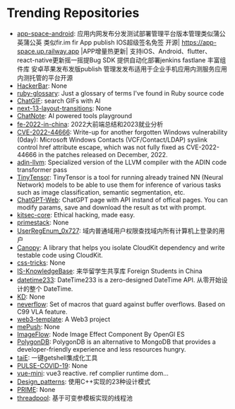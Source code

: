 # Trending Repositories

- [app-space-android](https://github.com/appspa/app-space-android): 应用内网发布分发测试部署管理平台版本管理类似蒲公英蒲公英 类似fir.im fir App publish IOS超级签名免签 开源| https://app-space.up.railway.app |APP增量热更新| 支持iOS、Android、flutter、 react-native更新摇一摇提Bug SDK 提供自动化部署jenkins fastlane 丰富组件库 安卓苹果发布发版publish 管理发发布适用于企业手机应用内测服务应用内测托管的平台开源
- [HackerBar](https://github.com/HackerBar-Sec/HackerBar): None
- [ruby-glossary](https://github.com/tenderlove/ruby-glossary): Just a glossary of terms I've found in Ruby source code
- [ChatGIF](https://github.com/hellovigoss/ChatGIF): search GIFs with AI
- [next-13-layout-transitions](https://github.com/lmatteis/next-13-layout-transitions): None
- [ChatNote](https://github.com/OpenSourceDavy/ChatNote): AI powered tools playground
- [fe-2022-in-china](https://github.com/i5ting/fe-2022-in-china): 2022大前端总结和2023就业分析
- [CVE-2022-44666](https://github.com/j00sean/CVE-2022-44666): Write-up for another forgotten Windows vulnerability (0day): Microsoft Windows Contacts (VCF/Contact/LDAP) syslink control href attribute escape, which was not fully fixed as CVE-2022-44666 in the patches released on December, 2022.
- [adin-llvm](https://github.com/remotemcu/adin-llvm): Specialized version of the LLVM compiler with the ADIN code transformer pass
- [TinyTensor](https://github.com/haobosang/TinyTensor): TinyTensor is a tool for running already trained NN (Neural Network) models to be able to use them for inference of various tasks such as image classification, semantic segmentation, etc.
- [ChatGPT-Web](https://github.com/SmileBuild/ChatGPT-Web): ChatGPT page with API instand of offical pages. You can modify params, save and download the result as txt with prompt.
- [kitsec-core](https://github.com/kitsec-labs/kitsec-core): Ethical hacking, made easy.
- [primestack](https://github.com/ThePrimeagen/primestack): None
- [UserRegEnum_0x727](https://github.com/0x727/UserRegEnum_0x727): 域内普通域用户权限查找域内所有计算机上登录的用户
- [Canopy](https://github.com/tact/Canopy): A library that helps you isolate CloudKit dependency and write testable code using CloudKit.
- [css-tricks](https://github.com/muhammedanaskhan/css-tricks): None
- [IS-KnowledgeBase](https://github.com/RobertWeijie/IS-KnowledgeBase): 来华留学生共享库 Foreign Students in China
- [datetime233](https://github.com/SolarisNeko/datetime233): DateTime233 is a zero-designed DateTime API. 从零开始设计的整个 DateTime. 
- [KD](https://github.com/HiangX/KD): None
- [neverflow](https://github.com/skullchap/neverflow): Set of macros that guard against buffer overflows. Based on C99 VLA feature.
- [web3-template](https://github.com/6boris/web3-template): A Web3 project
- [mePush](https://github.com/lx5555/mePush): None
- [ImageFlow](https://github.com/one-piece-official/ImageFlow): Node Image Effect Component By OpenGl ES
- [PolygonDB](https://github.com/PolygonDB/PolygonDB): PolygonDB is an alternative to MongoDB that provides a developer-friendly experience and less resources hungry.
- [taiE](https://github.com/1f3lse/taiE): 一键getshell集成化工具
- [PULSE-COVID-19](https://github.com/openmedlab/PULSE-COVID-19): None
- [vue-mini](https://github.com/xiaoguaishou1/vue-mini):  vue3   reactive.  ref    complier    runtime  dom...  
- [Design_patterns](https://github.com/Apricity001/Design_patterns): 使用C++实现的23种设计模式
- [PRIME](https://github.com/openmedlab/PRIME): None
- [threadpool](https://github.com/Apricity001/threadpool): 基于可变参模板实现的线程池
